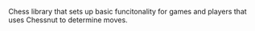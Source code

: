 Chess library that sets up basic funcitonality for games and players 
that uses Chessnut to determine moves.

 
